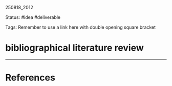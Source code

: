 
250818_2012

Status: #idea #deliverable

Tags:
Remember to use a link here with double opening square bracket
# bibliographical literature review




---
# References